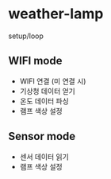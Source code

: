 # weather-lamp

setup/loop

## WIFI mode

* WIFI 연결 (미 연결 시)
* 기상청 데이터 얻기
* 온도 데이터 파싱
* 램프 색상 설정

## Sensor mode

* 센서 데이터 읽기
* 램프 색상 설정
